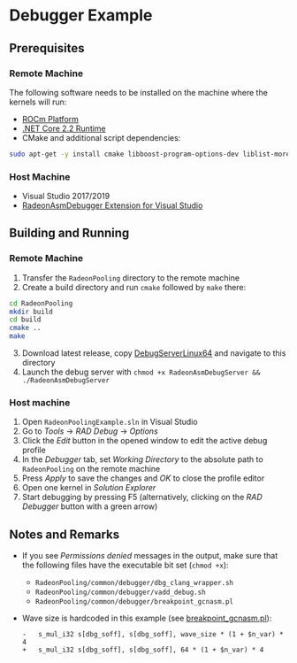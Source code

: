 # Debugger Example

## Prerequisites

### Remote Machine

The following software needs to be installed on the machine where the kernels will run:

* [ROCm Platform](https://rocm.github.io/ROCmInstall.html)
* [.NET Core 2.2 Runtime](https://dotnet.microsoft.com/download/dotnet-core/2.2)
* CMake and additional script dependencies:
```sh
sudo apt-get -y install cmake libboost-program-options-dev liblist-moreutils-perl
```

### Host Machine

* Visual Studio 2017/2019
* [RadeonAsmDebugger Extension for Visual Studio](https://github.com/vsrad/radeon-asm-tools)

## Building and Running

### Remote Machine

1. Transfer the `RadeonPooling` directory to the remote machine
2. Create a build directory and run `cmake` followed by `make` there:
```sh
cd RadeonPooling
mkdir build
cd build
cmake ..
make
```
3. Download latest release, copy [DebugServerLinux64](https://github.com/vsrad/radeon-asm-tools/releases) and navigate to this directory
4. Launch the debug server with `chmod +x RadeonAsmDebugServer && ./RadeonAsmDebugServer`

### Host machine

1. Open `RadeonPoolingExample.sln` in Visual Studio
2. Go to *Tools* -> *RAD Debug* -> *Options*
3. Click the *Edit* button in the opened window to edit the active debug profile
4. In the *Debugger* tab, set *Working Directory* to the absolute path
to `RadeonPooling` on the remote machine
5. Press *Apply* to save the changes and *OK* to close the profile editor
6. Open one kernel in *Solution Explorer*
7. Start debugging by pressing F5 (alternatively, clicking on the *RAD Debugger* button with a green arrow)

## Notes and Remarks

* If you see *Permissions denied* messages in the output, make sure that the following files have the executable bit set (`chmod +x`):
  - `RadeonPooling/common/debugger/dbg_clang_wrapper.sh`
  - `RadeonPooling/common/debugger/vadd_debug.sh`
  - `RadeonPooling/common/debugger/breakpoint_gcnasm.pl`

* Wave size is hardcoded in this example (see [breakpoint_gcnasm.pl](RadeonPooling/common/debugger/breakpoint_gcnasm.pl#L170)):
    ```
    -   s_mul_i32 s[dbg_soff], s[dbg_soff], wave_size * (1 + $n_var) * 4
    +   s_mul_i32 s[dbg_soff], s[dbg_soff], 64 * (1 + $n_var) * 4
    ```
